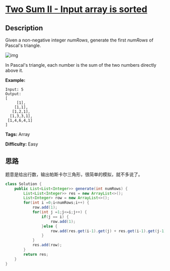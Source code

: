 # [Two Sum II - Input array is sorted][title]

## Description

Given a non-negative integer *numRows*, generate the first *numRows* of Pascal's triangle.

![img](https://upload.wikimedia.org/wikipedia/commons/0/0d/PascalTriangleAnimated2.gif)

In Pascal's triangle, each number is the sum of the two numbers directly above it.

**Example:**

```
Input: 5
Output:
[
     [1],
    [1,1],
   [1,2,1],
  [1,3,3,1],
 [1,4,6,4,1]
]
```

**Tags:** Array

**Difficulty:** Easy

## 思路

题意是给出行数，输出帕斯卡尔三角形，很简单的模拟，就不多说了。

```java
class Solution {
    public List<List<Integer>> generate(int numRows) {
        List<List<Integer>> res = new ArrayList<>();
        List<Integer> row = new ArrayList<>();
        for(int i =0;i<numRows;i++) {
            row.add(1);
            for(int j =1;j<=i;j++) {
                if(j == i) {
                    row.add(1);
                }else {
                    row.add(res.get(i-1).get(j) + res.get(i-1).get(j-1));
                }
            }
            res.add(row);
        }
        return res;
    }
}
```

[title]: https://leetcode.com/problems/two-sum-ii-input-array-is-sorted
